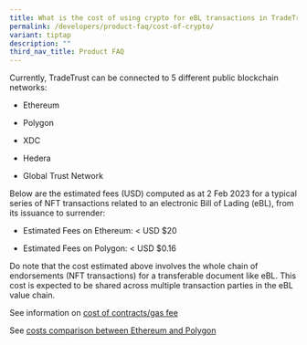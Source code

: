 ```yaml
---
title: What is the cost of using crypto for eBL transactions in TradeTrust?
permalink: /developers/product-faq/cost-of-crypto/
variant: tiptap
description: ""
third_nav_title: Product FAQ
---
```

<p>Currently, TradeTrust can be connected to 5 different public blockchain
networks:</p>
<ul data-tight="true" class="tight">
<li>
<p>Ethereum</p>
</li>
<li>
<p>P﻿olygon</p>
</li>
<li>
<p>XDC</p>
</li>
<li>
<p>Hedera</p>
</li>
<li>
<p>Global Trust Network</p>
</li>
</ul>
<p>Below are the estimated fees (USD) computed as at 2 Feb 2023 for a typical
series of NFT transactions related to an electronic Bill of Lading (eBL),
from its issuance to surrender:</p>
<ul data-tight="true" class="tight">
<li>
<p>Estimated Fees on Ethereum: &lt; USD $20</p>
</li>
<li>
<p>E﻿stimated Fees on Polygon: &lt; USD $0.16</p>
</li>
</ul>
<p>Do note that the cost estimated above involves the whole chain of endorsements
(NFT transactions) for a transferable document like eBL. This cost is expected
to be shared across multiple transaction parties in the eBL value chain.</p>
<p>See information on <a href="https://www.openattestation.com/docs/docs-section/appendix/contract-costs" rel="noopener noreferrer nofollow" target="_blank">cost of contracts/gas fee</a>
</p>
<p>See <a href="https://www.openattestation.com/docs/docs-section/appendix/savings-comparisons" rel="noopener noreferrer nofollow" target="_blank">costs comparison between Ethereum and Polygon</a>
</p>